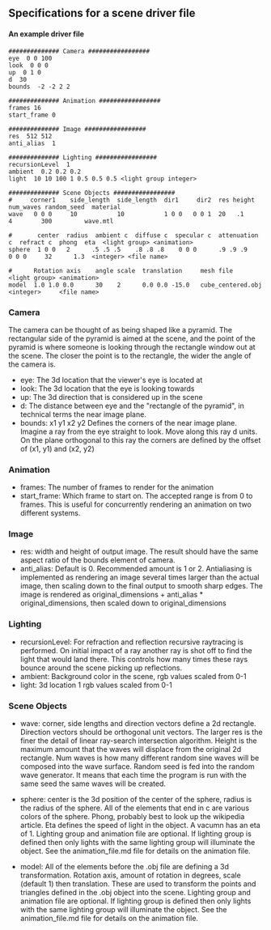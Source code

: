## Specifications for a scene driver file

#### An example driver file
```
############## Camera #################
eye  0 0 100
look  0 0 0
up  0 1 0
d  30
bounds  -2 -2 2 2

############## Animation #################
frames 16
start_frame 0

############## Image #################
res  512 512
anti_alias  1

############## Lighting #################
recursionLevel  1
ambient  0.2 0.2 0.2
light  10 10 100 1 0.5 0.5 0.5 <light group integer>

############## Scene Objects #################
#     corner1    side_length  side_length  dir1     dir2  res height  num_waves random_seed  material
wave   0 0 0     10           10           1 0 0   0 0 1  20   .1       4        300         wave.mtl

#       center  radius  ambient c  diffuse c  specular c  attenuation c  refract c  phong  eta  <light group> <animation>
sphere  1 0 0   2      .5 .5 .5    .8 .8 .8    0 0 0      .9 .9 .9       0 0 0     32      1.3  <integer> <file name>

#      Rotation axis    angle scale  translation     mesh file          <light group> <animation>
model  1.0 1.0 0.0      30    2      0.0 0.0 -15.0   cube_centered.obj  <integer>     <file name>
```

### Camera
The camera can be thought of as being shaped like a pyramid.  The rectangular side of the pyramid is aimed at the scene, and the point of the pyramid is where someone is looking through the rectangle window out at the scene.  The closer the point is to the rectangle, the wider the angle of the camera is.

* eye:  The 3d location that the viewer's eye is located at
* look: The 3d location that the eye is looking towards
* up:   The 3d direction that is considered up in the scene
* d:    The distance between eye and the "rectangle of the pyramid", in technical terms the near image plane.
* bounds: x1 y1 x2 y2  Defines the corners of the near image plane.  Imagine a ray from the eye straight to look.  Move along this ray d units.  On the plane orthogonal to this ray the corners are defined by the offset of (x1, y1) and (x2, y2)

### Animation
* frames:  The number of frames to render for the animation
* start_frame:  Which frame to start on.  The accepted range is from 0 to frames.  This is useful for concurrently rendering an animation on two different systems.

### Image
* res:  width and height of output image. The result should have the same aspect ratio of the bounds element of camera.
* anti_alias:  Default is 0. Recommended amount is 1 or 2. Antialiasing is implemented as rendering an image several times larger than the actual image, then scaling down to the final output to smooth sharp edges. The image is rendered as original_dimensions + anti_alias * original_dimensions, then scaled down to original_dimensions

### Lighting
* recursionLevel:  For refraction and reflection recursive raytracing is performed. On initial impact of a ray another ray is shot off to find the light that would land there.  This controls how many times these rays bounce around the scene picking up reflections.
* ambient:   Background color in the scene, rgb values scaled from 0-1
* light: 3d location 1 rgb values scaled from 0-1

### Scene Objects
* wave: corner, side lengths and direction vectors define a 2d rectangle.  Direction vectors should be orthogonal unit vectors. The larger res is the finer the detail of linear ray-search intersection algorithm.  Height is the maximum amount that the waves will displace from the original 2d rectangle. Num waves is how many different random sine waves will be composed into the wave surface.  Random seed is fed into the random wave generator. It means that each time the program is run with the same seed the same waves will be created.

* sphere: center is the 3d position of the center of the sphere, radius is the radius of the sphere.  All of the elements that end in c are various colors of the sphere. Phong, probably best to look up the wikipedia article. Eta defines the speed of light in the object. A vacumn has an eta of 1.  Lighting group and animation file are optional. If lighting group is defined then only lights with the same lighting group will illuminate the object.  See the animation_file.md file for details on the animation file.
* model: All of the elements before the .obj file are defining a 3d transformation.  Rotation axis, amount of rotation in degrees, scale (default 1) then translation. These are used to transform the points and triangles defined in the .obj object into the scene. Lighting group and animation file are optional. If lighting group is defined then only lights with the same lighting group will illuminate the object.  See the animation_file.md file for details on the animation file.
